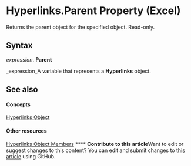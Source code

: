 
# Hyperlinks.Parent Property (Excel)

Returns the parent object for the specified object. Read-only.


## Syntax

 _expression_. **Parent**

 _expression_A variable that represents a  **Hyperlinks** object.


## See also


#### Concepts


 [Hyperlinks Object](de28e0af-7a4c-56c3-5fe5-ac47d1654628.md)
#### Other resources


 [Hyperlinks Object Members](ab074196-6a61-66da-4cc1-839d690fef99.md)
****   **Contribute to this article**Want to edit or suggest changes to this content? You can edit and submit changes to  [this article](https://github.com/jhershey00/VBA_Excel_Test/OpenXMLCon/articles/75a2323c-1b57-c3a4-85be-54d3a76433f4.md) using GitHub.

